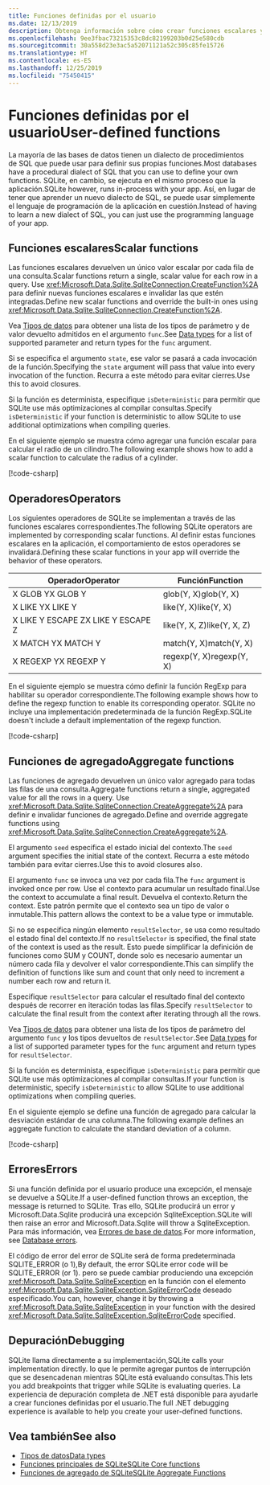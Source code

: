 ```yaml
---
title: Funciones definidas por el usuario
ms.date: 12/13/2019
description: Obtenga información sobre cómo crear funciones escalares y de agregado definidas por el usuario.
ms.openlocfilehash: 9ee3fbac73215353c8dc82199203b0d25e580cdb
ms.sourcegitcommit: 30a558d23e3ac5a52071121a52c305c85fe15726
ms.translationtype: HT
ms.contentlocale: es-ES
ms.lasthandoff: 12/25/2019
ms.locfileid: "75450415"
---
```

# <a name="user-defined-functions"></a><span data-ttu-id="93b1d-103">Funciones definidas por el usuario</span><span class="sxs-lookup"><span data-stu-id="93b1d-103">User-defined functions</span></span>

<span data-ttu-id="93b1d-104">La mayoría de las bases de datos tienen un dialecto de procedimientos de SQL que puede usar para definir sus propias funciones.</span><span class="sxs-lookup"><span data-stu-id="93b1d-104">Most databases have a procedural dialect of SQL that you can use to define your own functions.</span></span> <span data-ttu-id="93b1d-105">SQLite, en cambio, se ejecuta en el mismo proceso que la aplicación.</span><span class="sxs-lookup"><span data-stu-id="93b1d-105">SQLite however, runs in-process with your app.</span></span> <span data-ttu-id="93b1d-106">Así, en lugar de tener que aprender un nuevo dialecto de SQL, se puede usar simplemente el lenguaje de programación de la aplicación en cuestión.</span><span class="sxs-lookup"><span data-stu-id="93b1d-106">Instead of having to learn a new dialect of SQL, you can just use the programming language of your app.</span></span>

## <a name="scalar-functions"></a><span data-ttu-id="93b1d-107">Funciones escalares</span><span class="sxs-lookup"><span data-stu-id="93b1d-107">Scalar functions</span></span>

<span data-ttu-id="93b1d-108">Las funciones escalares devuelven un único valor escalar por cada fila de una consulta.</span><span class="sxs-lookup"><span data-stu-id="93b1d-108">Scalar functions return a single, scalar value for each row in a query.</span></span> <span data-ttu-id="93b1d-109">Use <xref:Microsoft.Data.Sqlite.SqliteConnection.CreateFunction%2A> para definir nuevas funciones escalares e invalidar las que estén integradas.</span><span class="sxs-lookup"><span data-stu-id="93b1d-109">Define new scalar functions and override the built-in ones using <xref:Microsoft.Data.Sqlite.SqliteConnection.CreateFunction%2A>.</span></span>

<span data-ttu-id="93b1d-110">Vea [Tipos de datos](types.md) para obtener una lista de los tipos de parámetro y de valor devuelto admitidos en el argumento `func`.</span><span class="sxs-lookup"><span data-stu-id="93b1d-110">See [Data types](types.md) for a list of supported parameter and return types for the `func` argument.</span></span>

<span data-ttu-id="93b1d-111">Si se especifica el argumento `state`, ese valor se pasará a cada invocación de la función.</span><span class="sxs-lookup"><span data-stu-id="93b1d-111">Specifying the `state` argument will pass that value into every invocation of the function.</span></span> <span data-ttu-id="93b1d-112">Recurra a este método para evitar cierres.</span><span class="sxs-lookup"><span data-stu-id="93b1d-112">Use this to avoid closures.</span></span>

<span data-ttu-id="93b1d-113">Si la función es determinista, especifique `isDeterministic` para permitir que SQLite use más optimizaciones al compilar consultas.</span><span class="sxs-lookup"><span data-stu-id="93b1d-113">Specify `isDeterministic` if your function is deterministic to allow SQLite to use additional optimizations when compiling queries.</span></span>

<span data-ttu-id="93b1d-114">En el siguiente ejemplo se muestra cómo agregar una función escalar para calcular el radio de un cilindro.</span><span class="sxs-lookup"><span data-stu-id="93b1d-114">The following example shows how to add a scalar function to calculate the radius of a cylinder.</span></span>

[!code-csharp[](../../../../samples/snippets/standard/data/sqlite/ScalarFunctionSample/Program.cs?name=snippet_CreateFunction)]

## <a name="operators"></a><span data-ttu-id="93b1d-115">Operadores</span><span class="sxs-lookup"><span data-stu-id="93b1d-115">Operators</span></span>

<span data-ttu-id="93b1d-116">Los siguientes operadores de SQLite se implementan a través de las funciones escalares correspondientes.</span><span class="sxs-lookup"><span data-stu-id="93b1d-116">The following SQLite operators are implemented by corresponding scalar functions.</span></span> <span data-ttu-id="93b1d-117">Al definir estas funciones escalares en la aplicación, el comportamiento de estos operadores se invalidará.</span><span class="sxs-lookup"><span data-stu-id="93b1d-117">Defining these scalar functions in your app will override the behavior of these operators.</span></span>

| <span data-ttu-id="93b1d-118">Operador</span><span class="sxs-lookup"><span data-stu-id="93b1d-118">Operator</span></span>          | <span data-ttu-id="93b1d-119">Función</span><span class="sxs-lookup"><span data-stu-id="93b1d-119">Function</span></span>      |
| ----------------- | ------------- |
| <span data-ttu-id="93b1d-120">X GLOB Y</span><span class="sxs-lookup"><span data-stu-id="93b1d-120">X GLOB Y</span></span>          | <span data-ttu-id="93b1d-121">glob(Y, X)</span><span class="sxs-lookup"><span data-stu-id="93b1d-121">glob(Y, X)</span></span>    |
| <span data-ttu-id="93b1d-122">X LIKE Y</span><span class="sxs-lookup"><span data-stu-id="93b1d-122">X LIKE Y</span></span>          | <span data-ttu-id="93b1d-123">like(Y, X)</span><span class="sxs-lookup"><span data-stu-id="93b1d-123">like(Y, X)</span></span>    |
| <span data-ttu-id="93b1d-124">X LIKE Y ESCAPE Z</span><span class="sxs-lookup"><span data-stu-id="93b1d-124">X LIKE Y ESCAPE Z</span></span> | <span data-ttu-id="93b1d-125">like(Y, X, Z)</span><span class="sxs-lookup"><span data-stu-id="93b1d-125">like(Y, X, Z)</span></span> |
| <span data-ttu-id="93b1d-126">X MATCH Y</span><span class="sxs-lookup"><span data-stu-id="93b1d-126">X MATCH Y</span></span>         | <span data-ttu-id="93b1d-127">match(Y, X)</span><span class="sxs-lookup"><span data-stu-id="93b1d-127">match(Y, X)</span></span>   |
| <span data-ttu-id="93b1d-128">X REGEXP Y</span><span class="sxs-lookup"><span data-stu-id="93b1d-128">X REGEXP Y</span></span>        | <span data-ttu-id="93b1d-129">regexp(Y, X)</span><span class="sxs-lookup"><span data-stu-id="93b1d-129">regexp(Y, X)</span></span>  |

<span data-ttu-id="93b1d-130">En el siguiente ejemplo se muestra cómo definir la función RegExp para habilitar su operador correspondiente.</span><span class="sxs-lookup"><span data-stu-id="93b1d-130">The following example shows how to define the regexp function to enable its corresponding operator.</span></span> <span data-ttu-id="93b1d-131">SQLite no incluye una implementación predeterminada de la función RegExp.</span><span class="sxs-lookup"><span data-stu-id="93b1d-131">SQLite doesn't include a default implementation of the regexp function.</span></span>

[!code-csharp[](../../../../samples/snippets/standard/data/sqlite/RegularExpressionSample/Program.cs?name=snippet_Regex)]

## <a name="aggregate-functions"></a><span data-ttu-id="93b1d-132">Funciones de agregado</span><span class="sxs-lookup"><span data-stu-id="93b1d-132">Aggregate functions</span></span>

<span data-ttu-id="93b1d-133">Las funciones de agregado devuelven un único valor agregado para todas las filas de una consulta.</span><span class="sxs-lookup"><span data-stu-id="93b1d-133">Aggregate functions return a single, aggregated value for all the rows in a query.</span></span> <span data-ttu-id="93b1d-134">Use <xref:Microsoft.Data.Sqlite.SqliteConnection.CreateAggregate%2A> para definir e invalidar funciones de agregado.</span><span class="sxs-lookup"><span data-stu-id="93b1d-134">Define and override aggregate functions using <xref:Microsoft.Data.Sqlite.SqliteConnection.CreateAggregate%2A>.</span></span>

<span data-ttu-id="93b1d-135">El argumento `seed` especifica el estado inicial del contexto.</span><span class="sxs-lookup"><span data-stu-id="93b1d-135">The `seed` argument specifies the initial state of the context.</span></span> <span data-ttu-id="93b1d-136">Recurra a este método también para evitar cierres.</span><span class="sxs-lookup"><span data-stu-id="93b1d-136">Use this to avoid closures also.</span></span>

<span data-ttu-id="93b1d-137">El argumento `func` se invoca una vez por cada fila.</span><span class="sxs-lookup"><span data-stu-id="93b1d-137">The `func` argument is invoked once per row.</span></span> <span data-ttu-id="93b1d-138">Use el contexto para acumular un resultado final.</span><span class="sxs-lookup"><span data-stu-id="93b1d-138">Use the context to accumulate a final result.</span></span> <span data-ttu-id="93b1d-139">Devuelva el contexto.</span><span class="sxs-lookup"><span data-stu-id="93b1d-139">Return the context.</span></span> <span data-ttu-id="93b1d-140">Este patrón permite que el contexto sea un tipo de valor o inmutable.</span><span class="sxs-lookup"><span data-stu-id="93b1d-140">This pattern allows the context to be a value type or immutable.</span></span>

<span data-ttu-id="93b1d-141">Si no se especifica ningún elemento `resultSelector`, se usa como resultado el estado final del contexto.</span><span class="sxs-lookup"><span data-stu-id="93b1d-141">If no `resultSelector` is specified, the final state of the context is used as the result.</span></span> <span data-ttu-id="93b1d-142">Esto puede simplificar la definición de funciones como SUM y COUNT, donde solo es necesario aumentar un número cada fila y devolver el valor correspondiente.</span><span class="sxs-lookup"><span data-stu-id="93b1d-142">This can simplify the definition of functions like sum and count that only need to increment a number each row and return it.</span></span>

<span data-ttu-id="93b1d-143">Especifique `resultSelector` para calcular el resultado final del contexto después de recorrer en iteración todas las filas.</span><span class="sxs-lookup"><span data-stu-id="93b1d-143">Specify `resultSelector` to calculate the final result from the context after iterating through all the rows.</span></span>

<span data-ttu-id="93b1d-144">Vea [Tipos de datos](types.md) para obtener una lista de los tipos de parámetro del argumento `func` y los tipos devueltos de `resultSelector`.</span><span class="sxs-lookup"><span data-stu-id="93b1d-144">See [Data types](types.md) for a list of supported parameter types for the `func` argument and return types for `resultSelector`.</span></span>

<span data-ttu-id="93b1d-145">Si la función es determinista, especifique `isDeterministic` para permitir que SQLite use más optimizaciones al compilar consultas.</span><span class="sxs-lookup"><span data-stu-id="93b1d-145">If your function is deterministic, specify `isDeterministic` to allow SQLite to use additional optimizations when compiling queries.</span></span>

<span data-ttu-id="93b1d-146">En el siguiente ejemplo se define una función de agregado para calcular la desviación estándar de una columna.</span><span class="sxs-lookup"><span data-stu-id="93b1d-146">The following example defines an aggregate function to calculate the standard deviation of a column.</span></span>

[!code-csharp[](../../../../samples/snippets/standard/data/sqlite/AggregateFunctionSample/Program.cs?name=snippet_CreateAggregate)]

## <a name="errors"></a><span data-ttu-id="93b1d-147">Errores</span><span class="sxs-lookup"><span data-stu-id="93b1d-147">Errors</span></span>

<span data-ttu-id="93b1d-148">Si una función definida por el usuario produce una excepción, el mensaje se devuelve a SQLite.</span><span class="sxs-lookup"><span data-stu-id="93b1d-148">If a user-defined function throws an exception, the message is returned to SQLite.</span></span> <span data-ttu-id="93b1d-149">Tras ello, SQLite producirá un error y Microsoft.Data.Sqlite producirá una excepción SqliteException.</span><span class="sxs-lookup"><span data-stu-id="93b1d-149">SQLite will then raise an error and Microsoft.Data.Sqlite will throw a SqliteException.</span></span> <span data-ttu-id="93b1d-150">Para más información, vea [Errores de base de datos](database-errors.md).</span><span class="sxs-lookup"><span data-stu-id="93b1d-150">For more information, see [Database errors](database-errors.md).</span></span>

<span data-ttu-id="93b1d-151">El código de error del error de SQLite será de forma predeterminada SQLITE_ERROR (o 1),</span><span class="sxs-lookup"><span data-stu-id="93b1d-151">By default, the error SQLite error code will be SQLITE_ERROR (or 1).</span></span> <span data-ttu-id="93b1d-152">pero se puede cambiar produciendo una excepción <xref:Microsoft.Data.Sqlite.SqliteException> en la función con el elemento <xref:Microsoft.Data.Sqlite.SqliteException.SqliteErrorCode> deseado especificado.</span><span class="sxs-lookup"><span data-stu-id="93b1d-152">You can, however, change it by throwing a <xref:Microsoft.Data.Sqlite.SqliteException> in your function with the desired <xref:Microsoft.Data.Sqlite.SqliteException.SqliteErrorCode> specified.</span></span>

## <a name="debugging"></a><span data-ttu-id="93b1d-153">Depuración</span><span class="sxs-lookup"><span data-stu-id="93b1d-153">Debugging</span></span>

<span data-ttu-id="93b1d-154">SQLite llama directamente a su implementación,</span><span class="sxs-lookup"><span data-stu-id="93b1d-154">SQLite calls your implementation directly.</span></span> <span data-ttu-id="93b1d-155">lo que le permite agregar puntos de interrupción que se desencadenan mientras SQLite está evaluando consultas.</span><span class="sxs-lookup"><span data-stu-id="93b1d-155">This lets you add breakpoints that trigger while SQLite is evaluating queries.</span></span> <span data-ttu-id="93b1d-156">La experiencia de depuración completa de .NET está disponible para ayudarle a crear funciones definidas por el usuario.</span><span class="sxs-lookup"><span data-stu-id="93b1d-156">The full .NET debugging experience is available to help you create your user-defined functions.</span></span>

## <a name="see-also"></a><span data-ttu-id="93b1d-157">Vea también</span><span class="sxs-lookup"><span data-stu-id="93b1d-157">See also</span></span>

* [<span data-ttu-id="93b1d-158">Tipos de datos</span><span class="sxs-lookup"><span data-stu-id="93b1d-158">Data types</span></span>](types.md)
* [<span data-ttu-id="93b1d-159">Funciones principales de SQLite</span><span class="sxs-lookup"><span data-stu-id="93b1d-159">SQLite Core functions</span></span>](https://www.sqlite.org/lang_corefunc.html)
* [<span data-ttu-id="93b1d-160">Funciones de agregado de SQLite</span><span class="sxs-lookup"><span data-stu-id="93b1d-160">SQLite Aggregate Functions</span></span>](https://www.sqlite.org/lang_aggfunc.html)
